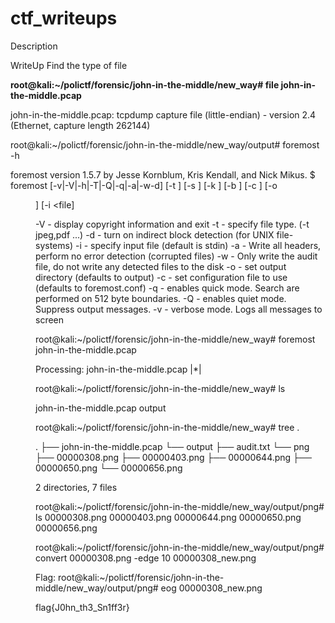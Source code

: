 # ctf_writeups

Description 


WriteUp
Find the type of file

<strong>root@kali:~/polictf/forensic/john-in-the-middle/new_way# file john-in-the-middle.pcap </strong> 


john-in-the-middle.pcap: tcpdump capture file (little-endian) - version 2.4 (Ethernet, capture length 262144)


root@kali:~/polictf/forensic/john-in-the-middle/new_way/output# foremost -h


foremost version 1.5.7 by Jesse Kornblum, Kris Kendall, and Nick Mikus.
$ foremost [-v|-V|-h|-T|-Q|-q|-a|-w-d] [-t <type>] [-s <blocks>] [-k <size>] 
	[-b <size>] [-c <file>] [-o <dir>] [-i <file] 

-V  - display copyright information and exit
-t  - specify file type.  (-t jpeg,pdf ...) 
-d  - turn on indirect block detection (for UNIX file-systems) 
-i  - specify input file (default is stdin) 
-a  - Write all headers, perform no error detection (corrupted files) 
-w  - Only write the audit file, do not write any detected files to the disk 
-o  - set output directory (defaults to output)
-c  - set configuration file to use (defaults to foremost.conf)
-q  - enables quick mode. Search are performed on 512 byte boundaries.
-Q  - enables quiet mode. Suppress output messages. 
-v  - verbose mode. Logs all messages to screen

root@kali:~/polictf/forensic/john-in-the-middle/new_way# foremost john-in-the-middle.pcap 

Processing: john-in-the-middle.pcap
|*|

root@kali:~/polictf/forensic/john-in-the-middle/new_way# ls 

john-in-the-middle.pcap  output

root@kali:~/polictf/forensic/john-in-the-middle/new_way# tree .

.
├── john-in-the-middle.pcap
└── output
    ├── audit.txt
    └── png
        ├── 00000308.png
        ├── 00000403.png
        ├── 00000644.png
        ├── 00000650.png
        └── 00000656.png

2 directories, 7 files

root@kali:~/polictf/forensic/john-in-the-middle/new_way/output/png# ls
00000308.png  00000403.png  00000644.png  00000650.png  00000656.png



root@kali:~/polictf/forensic/john-in-the-middle/new_way/output/png# convert 00000308.png -edge 10 00000308_new.png 


Flag:
root@kali:~/polictf/forensic/john-in-the-middle/new_way/output/png# eog 00000308_new.png

flag{J0hn_th3_Sn1ff3r}










